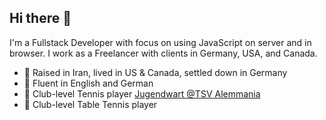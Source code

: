 ## Hi there 👋

I'm a Fullstack Developer with focus on using JavaScript on server and in browser. I work as a Freelancer with clients in Germany, USA, and Canada.

- 🥨 Raised in Iran, lived in US & Canada, settled down in Germany
- 💬 Fluent in English and German
- 🎾 Club-level Tennis player [Jugendwart @TSV Alemmania](https://www.alemannia-zaehringen.de/tennis/)
- 🏓 Club-level Table Tennis player 

